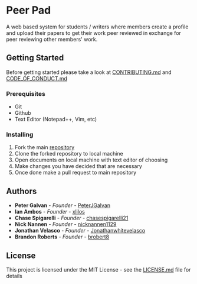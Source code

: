 # Peer Pad
A web based system for students / writers where members create a profile and upload their papers to get their work peer reviewed in exchange for peer reviewing other members' work. 

## Getting Started

Before getting started please take a look at [CONTRIBUTING.md](https://github.com/xlilos/CS386-Group2/blob/main/CONTRIBUTING.md) and [CODE_OF_CONDUCT.md](https://github.com/xlilos/CS386-Group2/blob/main/CODE_OF_CONDUCT.md)

### Prerequisites

- Git
- Github
- Text Editor (Notepad++, Vim, etc)

### Installing

1. Fork the main [repository](https://github.com/xlilos/CS386-Group2)
2. Clone the forked repository to local machine
3. Open documents on local machine with text editor of choosing
4. Make changes you have decided that are necessary
5. Once done make a pull request to main repository 

## Authors

* **Peter Galvan** - *Founder* - [PeterJGalvan](https://github.com/PeterJGalvan)
* **Ian Ambos** - *Founder* - [xlilos](https://github.com/xlilos)
* **Chase Spigarelli** - *Founder* - [chasespigarelli21](https://github.com/chasespigarelli21)
* **Nick Nannen** - *Founder* - [nicknannen1129](https://github.com/nicknannen1129)
* **Jonathan Velasco** - *Founder* - [Jonathanwhitevelasco](https://github.com/Jonathanwhitevelasco)
* **Brandon Roberts** - *Founder* - [brobert8](https://github.com/brobert8)


## License

This project is licensed under the MIT License - see the [LICENSE.md](https://github.com/xlilos/CS386-Group2/blob/main/LICENSE) file for details
